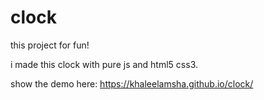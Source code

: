 # clock
this project for fun!

i made this clock with pure js and html5 css3.

show the demo here: https://khaleelamsha.github.io/clock/

